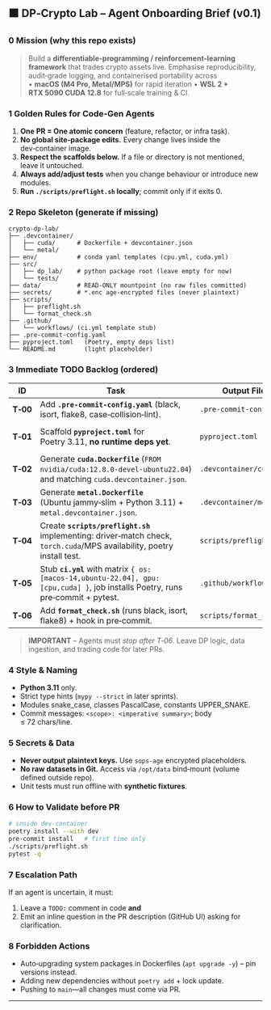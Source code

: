 
## ⬛ DP‑Crypto Lab – Agent Onboarding Brief (v0.1)

### 0 Mission (why this repo exists)

> Build a **differentiable‑programming / reinforcement‑learning framework** that trades crypto assets live.
> Emphasise reproducibility, audit‑grade logging, and containerised portability across
> • **macOS (M4 Pro, Metal/MPS)** for rapid iteration
> • **WSL 2 + RTX 5090 CUDA 12.8** for full‑scale training & CI.

### 1 Golden Rules for Code‑Gen Agents

1. **One PR = One atomic concern** (feature, refactor, or infra task).
2. **No global site‑package edits.** Every change lives inside the dev‑container image.
3. **Respect the scaffolds below.** If a file or directory is not mentioned, leave it untouched.
4. **Always add/adjust tests** when you change behaviour or introduce new modules.
5. **Run `./scripts/preflight.sh` locally**; commit only if it exits 0.

### 2 Repo Skeleton (generate if missing)

```
crypto‑dp‑lab/
├── .devcontainer/
│   ├── cuda/      # Dockerfile + devcontainer.json
│   └── metal/
├── env/           # conda yaml templates (cpu.yml, cuda.yml)
├── src/
│   ├── dp_lab/    # python package root (leave empty for now)
│   └── tests/
├── data/          # READ‑ONLY mountpoint (no raw files committed)
├── secrets/       # *.enc age‑encrypted files (never plaintext)
├── scripts/
│   ├── preflight.sh
│   └── format_check.sh
├── .github/
│   └── workflows/ (ci.yml template stub)
├── .pre‑commit‑config.yaml
├── pyproject.toml   (Poetry, empty deps list)
└── README.md        (light placeholder)
```

### 3 Immediate TODO Backlog (ordered)

| ID       | Task                                                                                                                           | Output File(s)             | Constraints                                        |
| -------- | ------------------------------------------------------------------------------------------------------------------------------ | -------------------------- | -------------------------------------------------- |
| **T‑00** | Add **`.pre‑commit‑config.yaml`** (black, isort, flake8, case‑collision‑lint).                                                 | `.pre‑commit‑config.yaml`  | Pin tool versions; enable on `python/**` & `src/`. |
| **T‑01** | Scaffold **`pyproject.toml`** for Poetry 3.11, **no runtime deps yet**.                                                        | `pyproject.toml`           | Leave `[tool.poetry.dependencies]` empty.          |
| **T‑02** | Generate **`cuda.Dockerfile`** (`FROM nvidia/cuda:12.8.0‑devel‑ubuntu22.04`) and matching `cuda.devcontainer.json`.            | `.devcontainer/cuda/*`     | Add runArgs `"--gpus","all"`, mount `/opt/data`.   |
| **T‑03** | Generate **`metal.Dockerfile`** (Ubuntu jammy‑slim + Python 3.11) + `metal.devcontainer.json`.                                 | `.devcontainer/metal/*`    | No GPU flags.                                      |
| **T‑04** | Create **`scripts/preflight.sh`** implementing: driver‑match check, `torch.cuda`/MPS availability, poetry install test.        | `scripts/preflight.sh`     | Fail‑fast pattern; POSIX‑sh compatible.            |
| **T‑05** | Stub **`ci.yml`** with matrix `{ os:[macos‑14,ubuntu‑22.04], gpu:[cpu,cuda] }`, job installs Poetry, runs pre‑commit + pytest. | `.github/workflows/ci.yml` | GPU job marked `if: matrix.gpu == 'cuda'`.         |
| **T‑06** | Add **`format_check.sh`** (runs black, isort, flake8) + hook in pre‑commit.                                                    | `scripts/format_check.sh`  | Exits non‑zero on diff.                            |

> **IMPORTANT** – Agents must *stop after T‑06*. Leave DP logic, data ingestion, and trading code for later PRs.

### 4 Style & Naming

* **Python 3.11** only.
* Strict type hints (`mypy --strict` in later sprints).
* Modules snake\_case, classes PascalCase, constants UPPER\_SNAKE.
* Commit messages: `<scope>: <imperative summary>`; body ≤ 72 chars/line.

### 5 Secrets & Data

* **Never output plaintext keys.** Use `sops‑age` encrypted placeholders.
* **No raw datasets in Git.** Access via `/opt/data` bind‑mount (volume defined outside repo).
* Unit tests must run offline with **synthetic fixtures**.

### 6 How to Validate before PR

```bash
# inside dev‑container
poetry install --with dev
pre‑commit install   # first time only
./scripts/preflight.sh
pytest -q
```

### 7 Escalation Path

If an agent is uncertain, it must:

1. Leave a `TODO:` comment in code **and**
2. Emit an inline question in the PR description (GitHub UI) asking for clarification.

### 8 Forbidden Actions

* Auto‑upgrading system packages in Dockerfiles (`apt upgrade -y`) – pin versions instead.
* Adding new dependencies without `poetry add` + lock update.
* Pushing to `main`—all changes must come via PR.

---
